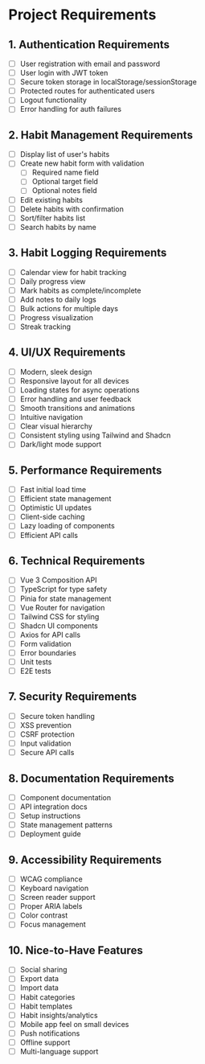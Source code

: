 # Project Requirements

## 1. Authentication Requirements
- [ ] User registration with email and password
- [ ] User login with JWT token
- [ ] Secure token storage in localStorage/sessionStorage
- [ ] Protected routes for authenticated users
- [ ] Logout functionality
- [ ] Error handling for auth failures

## 2. Habit Management Requirements
- [ ] Display list of user's habits
- [ ] Create new habit form with validation
  - [ ] Required name field
  - [ ] Optional target field
  - [ ] Optional notes field
- [ ] Edit existing habits
- [ ] Delete habits with confirmation
- [ ] Sort/filter habits list
- [ ] Search habits by name

## 3. Habit Logging Requirements
- [ ] Calendar view for habit tracking
- [ ] Daily progress view
- [ ] Mark habits as complete/incomplete
- [ ] Add notes to daily logs
- [ ] Bulk actions for multiple days
- [ ] Progress visualization
- [ ] Streak tracking

## 4. UI/UX Requirements
- [ ] Modern, sleek design
- [ ] Responsive layout for all devices
- [ ] Loading states for async operations
- [ ] Error handling and user feedback
- [ ] Smooth transitions and animations
- [ ] Intuitive navigation
- [ ] Clear visual hierarchy
- [ ] Consistent styling using Tailwind and Shadcn
- [ ] Dark/light mode support

## 5. Performance Requirements
- [ ] Fast initial load time
- [ ] Efficient state management
- [ ] Optimistic UI updates
- [ ] Client-side caching
- [ ] Lazy loading of components
- [ ] Efficient API calls

## 6. Technical Requirements
- [ ] Vue 3 Composition API
- [ ] TypeScript for type safety
- [ ] Pinia for state management
- [ ] Vue Router for navigation
- [ ] Tailwind CSS for styling
- [ ] Shadcn UI components
- [ ] Axios for API calls
- [ ] Form validation
- [ ] Error boundaries
- [ ] Unit tests
- [ ] E2E tests

## 7. Security Requirements
- [ ] Secure token handling
- [ ] XSS prevention
- [ ] CSRF protection
- [ ] Input validation
- [ ] Secure API calls

## 8. Documentation Requirements
- [ ] Component documentation
- [ ] API integration docs
- [ ] Setup instructions
- [ ] State management patterns
- [ ] Deployment guide

## 9. Accessibility Requirements
- [ ] WCAG compliance
- [ ] Keyboard navigation
- [ ] Screen reader support
- [ ] Proper ARIA labels
- [ ] Color contrast
- [ ] Focus management

## 10. Nice-to-Have Features
- [ ] Social sharing
- [ ] Export data
- [ ] Import data
- [ ] Habit categories
- [ ] Habit templates
- [ ] Habit insights/analytics
- [ ] Mobile app feel on small devices
- [ ] Push notifications
- [ ] Offline support
- [ ] Multi-language support
